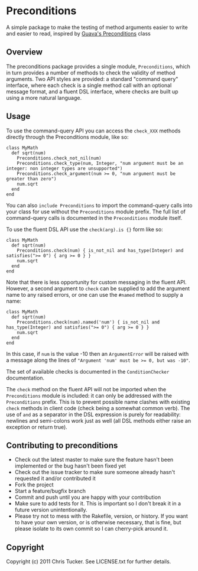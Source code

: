 # Preconditions #

A simple package to make the testing of method arguments easier to write and
easier to read, inspired by <a
href="http://guava-libraries.googlecode.com/svn-history/r13/trunk/javadoc/com/google/common/base/Preconditions.html">Guava's
Preconditions</a> class

## Overview ##

The preconditions package provides a single module, `Preconditions`, which in turn provides a number of methods to check
the validity of method arguments.  Two API styles are provided: a standard "command query" interface, where each check
is a single method call with an optional message format, and a fluent DSL interface, where checks are built up using
a more natural language.

## Usage ##

To use the command-query API you can access the `check_XXX` methods directly through the Preconditions module, like so:

    class MyMath
      def sqrt(num)
        Preconditions.check_not_nil(num)
        Preconditions.check_type(num, Integer, "num argument must be an integer: non integer types are unsupported")
        Preconditions.check_argument(num >= 0, "num argument must be greater than zero")
        num.sqrt
      end
    end

You can also `include Preconditions` to import the command-query calls into your class for use without the
`Preconditions` module prefix.  The full list of command-query calls is documented in the `Preconditions` module itself.

To use the fluent DSL API use the `check(arg).is {}` form like so:

    class MyMath
      def sqrt(num)
        Preconditions.check(num) { is_not_nil and has_type(Integer) and satisfies(">= 0") { arg >= 0 } }
        num.sqrt
      end
    end

Note that there is less opportunity for custom messaging in the fluent API.  However, a second argument to `check` can
be supplied to add the argument name to any raised errors, or one can use the `#named` method to supply a name:

    class MyMath
      def sqrt(num)
        Preconditions.check(num).named('num') { is_not_nil and has_type(Integer) and satisfies(">= 0") { arg >= 0 } }
        num.sqrt
      end
    end

In this case, if `num` is the value -10 then an `ArgumentError` will be raised with a message along the lines of
`"Argument 'num' must be >= 0, but was -10"`.

The set of available checks is documented in the `ConditionChecker` documentation.

The `check` method on the fluent API will not be imported when the `Preconditions` module is included: it can only be
addressed with the `Preconditions` prefix.  This is to prevent possible name clashes with existing `check` methods in
client code (check being a somewhat common verb).  The use of `and` as a separator in the DSL expression is purely
for readability: newlines and semi-colons work just as well (all DSL methods either raise an exception or return true).


## Contributing to preconditions ##
 
* Check out the latest master to make sure the feature hasn't been implemented
  or the bug hasn't been fixed yet
* Check out the issue tracker to make sure someone already hasn't requested it
  and/or contributed it
* Fork the project
* Start a feature/bugfix branch
* Commit and push until you are happy with your contribution
* Make sure to add tests for it. This is important so I don't break it in a
  future version unintentionally.
* Please try not to mess with the Rakefile, version, or history. If you want
  to have your own version, or is otherwise necessary, that is fine, but
  please isolate to its own commit so I can cherry-pick around it.

## Copyright ##

Copyright (c) 2011 Chris Tucker. See LICENSE.txt for further details.

